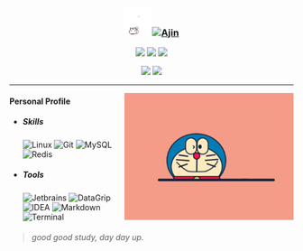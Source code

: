 ### <div align="center"><img src="assets/img/HelloKitty.gif" alt="Hi" width="50"/>[![Ajin](https://readme-typing-svg.herokuapp.com?font=Xingkai+SC&weight=700&size=30&duration=2000&pause=10000&color=BBBBBB&center=true&vCenter=true&width=280&lines=Hi+%F0%9F%91%8B%2C+I'm+Ajin)](https://xwj1024.github.io)</div>

<p align="center">
    <img src="https://img.shields.io/github/stars/xwj1024"/>
    <img src="https://img.shields.io/github/followers/xwj1024"/>
    <img src="https://komarev.com/ghpvc/?username=xwj1024"/>
</p>
<p align="center">
    <img src="https://github-readme-stats.vercel.app/api?username=xwj1024&count_private=true&theme=dark&show_icons=true" height="165"/>
    <img src="https://github-readme-stats.vercel.app/api/top-langs/?username=xwj1024&theme=dark&show_icons=true" height="165"/>
</p>
<hr>
<img align="right" width="300" src="assets/img/Doraemon.gif"/>



#### Personal Profile


- ##### Skills

  ![Linux](https://img.shields.io/badge/-Linux-%23f6bf04?style=flat&logo=linux&logoColor=000000) ![Git](https://img.shields.io/badge/-Git-%23f1f1e9?style=flat&logo=git&logoColor=%ffffffff) ![MySQL](https://img.shields.io/badge/-MySQL-%23027396?style=flat&logo=mysql&logoColor=ffffff) ![Redis](https://img.shields.io/badge/-Redis-%23cc281f?style=flat&logo=redis&logoColor=ffffff)

- ##### Tools

  ![Jetbrains](https://img.shields.io/badge/-Jetbrains-%23000000?style=flat&logo=jetbrains&logoColor=ffffff) ![DataGrip](https://img.shields.io/badge/-DataGrip-%2335bba4?style=flat&logo=datagrip&logoColor=000000) ![IDEA](https://img.shields.io/badge/-IDEA-%23fe2c52?style=flat&logo=Intellij-idea&logoColor=000000) ![Markdown](https://img.shields.io/badge/-Markdown-%230066B8?style=flat&logo=markdown&logoColor=ffffff) ![Terminal](https://img.shields.io/badge/-Terminal-%23000000?style=flat&logo=iterm2&logoColor=07e916)

> ###### good good study, day day up.

